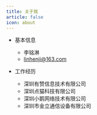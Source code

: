 ```yaml
---
title: 关于我
article: false
icon: about
---
```


- 基本信息
    - 李铭淋
    - linhenji@163.com

- 工作经历
    - 深圳有赞信息技术有限公司
    - 深圳点猫科技有限公司
    - 深圳小鹅网络技术有限公司
    - 深圳市金立通信设备有限公司